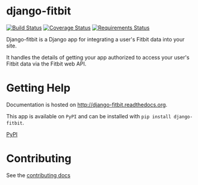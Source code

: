 # django-fitbit

[![Build Status](https://travis-ci.org/orcasgit/django-fitbit.svg?branch=master)](https://travis-ci.org/orcasgit/django-fitbit) [![Coverage Status](https://coveralls.io/repos/orcasgit/django-fitbit/badge.png)](https://coveralls.io/r/orcasgit/django-fitbit) [![Requirements Status](https://requires.io/github/orcasgit/django-fitbit/requirements.png?branch=master)](https://requires.io/github/orcasgit/django-fitbit/requirements/?branch=master)

Django-fitbit is a Django app for integrating a user's Fitbit data into your
site.

It handles the details of getting your app authorized to access your user's
Fitbit data via the Fitbit web API.

# Getting Help

Documentation is hosted on <http://django-fitbit.readthedocs.org>.

This app is available on `PyPI` and can be installed with `pip install django-fitbit`.

[PyPI](https://pypi.python.org/pypi/django-fitbit/)

# Contributing

See the [contributing docs](https://github.com/orcasgit/django-fitbit/blob/master/docs/index.rst)
